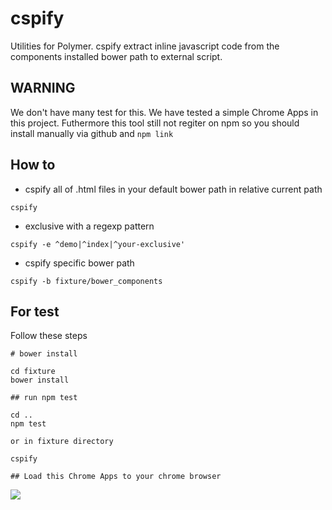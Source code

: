# cspify

Utilities for Polymer. cspify extract inline javascript code from the components installed bower path to external script.

## WARNING

We don't have many test for this. We have tested a simple Chrome Apps in this project. Futhermore this tool still not regiter on npm so you should install manually via github and `npm link`

## How to

- cspify all of .html files in your default bower path in relative current path

```
cspify
```

- exclusive with a regexp pattern

```
cspify -e ^demo|^index|^your-exclusive'
```

- cspify specific bower path

```
cspify -b fixture/bower_components
```

## For test
Follow these steps

```
# bower install

cd fixture
bower install

## run npm test

cd ..
npm test

or in fixture directory

cspify

## Load this Chrome Apps to your chrome browser
```

![](https://raw.githubusercontent.com/webapplications-kr/cspify/snapshot/snapshot.png)
